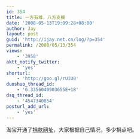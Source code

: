```yaml
---
id: 354
title: 一方有难，八方支援
date: '2008-05-13T19:09:28+08:00'
author: Jay
layout: post
guid: 'http://ijay.net.cn/log/?p=354'
permalink: /2008/05/13/354
views:
    - '3958'
aktt_notify_twitter:
    - 'yes'
shorturl:
    - 'http://goo.gl/rUiU0'
duoshuo_thread_id:
    - '6.3356040903655E+18'
dsq_thread_id:
    - '4547340854'
posturl_add_url:
    - 'yes'
---
```


淘宝开通了<a href="http://err.taobao.com/error1.html">捐款网址</a>，大家根据自己情况，多少捐点吧。